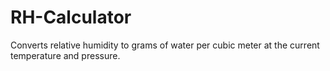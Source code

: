 # RH-Calculator
Converts relative humidity to grams of water per cubic meter at the current temperature and pressure.

